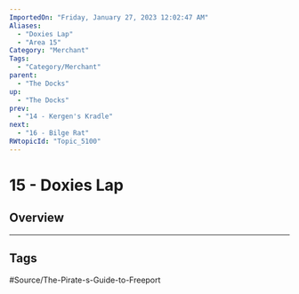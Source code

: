 ```yaml
---
ImportedOn: "Friday, January 27, 2023 12:02:47 AM"
Aliases:
  - "Doxies Lap"
  - "Area 15"
Category: "Merchant"
Tags:
  - "Category/Merchant"
parent:
  - "The Docks"
up:
  - "The Docks"
prev:
  - "14 - Kergen's Kradle"
next:
  - "16 - Bilge Rat"
RWtopicId: "Topic_5100"
---
```

# 15 - Doxies Lap
## Overview

---
## Tags
#Source/The-Pirate-s-Guide-to-Freeport

